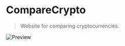 # CompareCrypto

> Website for comparing cryptocurrencies.

![Preview](https://i.ibb.co/B3KdKFg/Schermafbeelding-2020-01-11-om-15-44-32.png)
